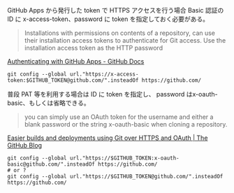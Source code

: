 GitHub Apps から発行した token で HTTPS アクセスを行う場合 Basic 認証の ID に x-access-token、password に token を指定しておく必要がある。

> Installations with permissions on contents of a repository, can use their installation access tokens to authenticate for Git access. Use the installation access token as the HTTP password

[Authenticating with GitHub Apps - GitHub Docs](https://docs.github.com/en/developers/apps/building-github-apps/authenticating-with-github-apps#http-based-git-access-by-an-installation)

```
git config --global url."https://x-access-token:$GITHUB_TOKEN@github.com/".insteadOf https://github.com/
```

普段 PAT 等を利用する場合は ID に token を指定し、 password はx-oauth-basic、もしくは省略できる。

> you can simply use an OAuth token for the username and either a blank password or the string x-oauth-basic when cloning a repository.

[Easier builds and deployments using Git over HTTPS and OAuth | The GitHub Blog](https://github.blog/2012-09-21-easier-builds-and-deployments-using-git-over-https-and-oauth/#using-oauth-with-git)

```
git config --global url."https://$GITHUB_TOKEN:x-oauth-basic@github.com/".insteadOf https://github.com/
# or ?
git config --global url."https://$GITHUB_TOKEN@github.com/".insteadOf https://github.com/
```
